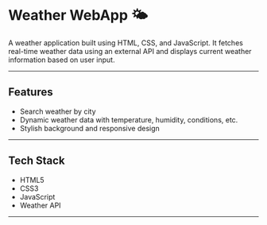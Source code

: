 # Weather WebApp 🌤

A weather application built using HTML, CSS, and JavaScript. It fetches real-time weather data using an external API and displays current weather information based on user input.

---

##  Features

- Search weather by city
- Dynamic weather data with temperature, humidity, conditions, etc.
- Stylish background and responsive design

---

##  Tech Stack

- HTML5
- CSS3
- JavaScript
- Weather API 

---





